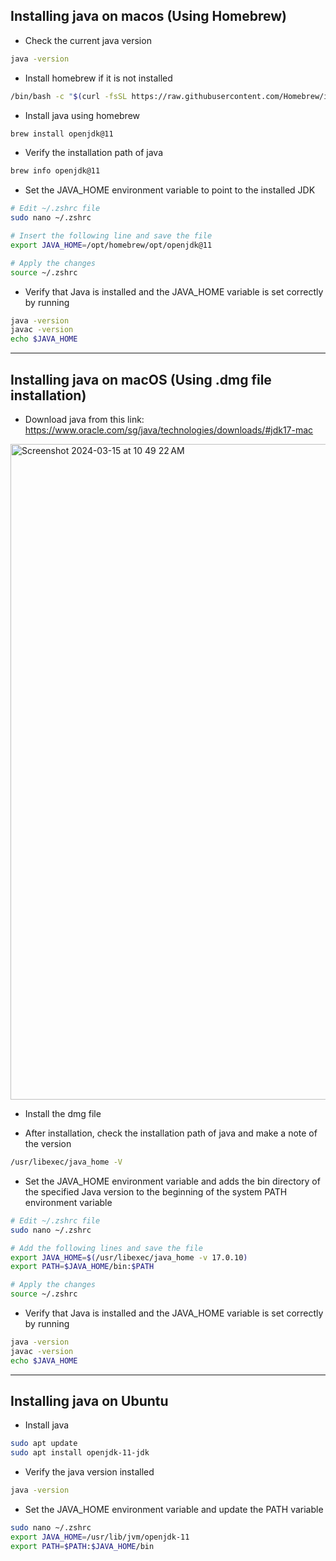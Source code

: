 ## Installing java on macos (Using Homebrew)

- Check the current java version 
```bash
java -version
```
- Install homebrew if it is not installed
```bash
/bin/bash -c "$(curl -fsSL https://raw.githubusercontent.com/Homebrew/install/HEAD/install.sh)"
```
- Install java using homebrew
```bash
brew install openjdk@11
```
- Verify the installation path of java
```bash
brew info openjdk@11
```
- Set the JAVA_HOME environment variable to point to the installed JDK
```bash
# Edit ~/.zshrc file
sudo nano ~/.zshrc

# Insert the following line and save the file
export JAVA_HOME=/opt/homebrew/opt/openjdk@11

# Apply the changes
source ~/.zshrc
```
- Verify that Java is installed and the JAVA_HOME variable is set correctly by running
```bash
java -version
javac -version
echo $JAVA_HOME
```
------------------------------------------
## Installing java on macOS (Using .dmg file installation)

- Download java from this link:
  https://www.oracle.com/sg/java/technologies/downloads/#jdk17-mac

<img width="1049" alt="Screenshot 2024-03-15 at 10 49 22 AM" src="https://github.com/sshuen30/installing-openjdk/assets/40738215/56505945-2096-4d02-96c2-7543b4eb9ca3">

- Install the dmg file

- After installation, check the installation path of java and make a note of the version
```bash
/usr/libexec/java_home -V
```

- Set the JAVA_HOME environment variable and adds the bin directory of the specified Java version to
  the beginning of the system PATH environment variable
```bash
# Edit ~/.zshrc file
sudo nano ~/.zshrc

# Add the following lines and save the file
export JAVA_HOME=$(/usr/libexec/java_home -v 17.0.10)
export PATH=$JAVA_HOME/bin:$PATH

# Apply the changes
source ~/.zshrc
```

- Verify that Java is installed and the JAVA_HOME variable is set correctly by running
```bash
java -version
javac -version
echo $JAVA_HOME
```
------------------------------------------------
## Installing java on Ubuntu

- Install java
```bash
sudo apt update
sudo apt install openjdk-11-jdk
```

- Verify the java version installed
```bash
java -version
```

- Set the JAVA_HOME environment variable and update the PATH variable
```bash
sudo nano ~/.zshrc
export JAVA_HOME=/usr/lib/jvm/openjdk-11
export PATH=$PATH:$JAVA_HOME/bin
```
